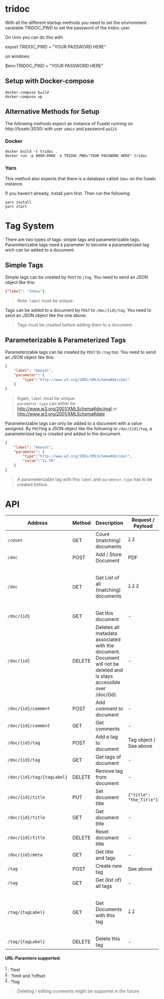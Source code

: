 # tridoc

With all the different startup methods you need to set the environment varaiable TRIDOC_PWD to set the password of
the tridoc user.

On Unix you can do this with

export TRIDOC_PWD = "YOUR PASSWORD HERE"

on windows

$env:TRIDOC_PWD = "YOUR PASSWORD HERE"

## Setup with Docker-compose 

```
docker-compose build
docker-compose up
``` 

## Alternative Methods for Setup

The following methods expect an instance of Fuseki running on http://fuseki:3030/ with user `admin`  and password `pw123`. 

### Docker 

```
docker build -t tridoc .
docker run -p 8000:8000 -e TRIDOC_PWD="YOUR PASSWORD HERE" tridoc
```

### Yarn
This method also expects that there is a database called `3doc` on the fuseki instance.

If you haven't already, install yarn first. Then run the following:
```
yarn install
yarn start
```

# Tag System

There are two types of tags: simple tags and parameterizable tags. Parameterizable tags need a parameter to become a parameterized tag wich can be added to a document.

## Simple Tags

Simple tags can be created by `POST` to `/tag`. You need to send an JSON object like this:

```json
{"label": "Inbox"}
```

> Note: `label` must be unique.

Tags can be added to a document by `POST` to `/doc/{id}/tag`. You need to send an JSON object like the one above.

> Tags must be created before adding them to a document.

## Parameterizable & Parameterized Tags

Parameterizable tags can be created by `POST` to `/tag` too. You need to send an JSON object like this:

```json
{
    "label": "Amount",
    "parameter": {
        "type":"http://www.w3.org/2001/XMLSchema#decimal"
    }
}
``` 

> Again, `label` must be unique. \
> `parameter.type` can either be http://www.w3.org/2001/XMLSchema#decimal or http://www.w3.org/2001/XMLSchema#date .

Parameterizable tags can only be added to a document with a value assigned. By `POST`ing a JSON object like the following to `/doc/{id}/tag`, a parameterized tag is created and added to the document.

```json
{
    "label": "Amount",
    "parameter": {
        "type":"http://www.w3.org/2001/XMLSchema#decimal",
        "value":"12.50"
    }
}
``` 

> A parameterizable tag with this `label` and `parameter.type` has to be created before.

# API

| Address                    | Method | Description                 | Request / Payload  | Response| Status |
| -                          | -      | -                           | - | - | - |
| `/count`                   | GET    | Count (matching) documents  | <sup>[1](#f1)</sup> <sup>[3](#f3)</sup> | Number | Implemented |
| `/doc`                     | POST   | Add / Store Document        | PDF | - | Implemented |
| `/doc`                     | GET    | Get List of all (matching) documents | <sup>[1](#f1)</sup> <sup>[2](#f2)</sup> <sup>[3](#f3)</sup> | Array of objects with document identifiers and titles (where available) | Implemented |
| `/doc/{id}`                | GET    | Get this document           | - | PDF | Implemented |
| `/doc/{id}`                | DELETE | Deletes all metadata associated with the document. Document will not be deleted and is stays accessible over /doc/{id}. | - | - | Implemented |
| `/doc/{id}/comment`        | POST   | Add comment to document     | - | - | - |
| `/doc/{id}/comment`        | GET    | Get comments                | - | - | - |
| `/doc/{id}/tag`            | POST   | Add a tag to document       | Tag object / See above | - | Implemented |
| `/doc/{id}/tag`            | GET    | Get tags of document        | - | Array of tag objects | Implemented |
| `/doc/{id}/tag/{tagLabel}` | DELETE | Remove tag from document    | - | - | Implemented |
| `/doc/{id}/title`          | PUT    | Set document title          | `{"title": "the_Title"}` | - | Implemented |
| `/doc/{id}/title`          | GET    | Get document title          | - | `{"title": "the_Title"}` | Implemented |
| `/doc/{id}/title`          | DELETE | Reset document title        | - | - | Implemented |
| `/doc/{id}/meta`           | GET    | Get title and tags          | - | - | - |
| `/tag`                     | POST   | Create new tag              | See above | - | Implemented |
| `/tag`                     | GET    | Get (list of) all tags      | - | - | Implemented |
| `/tag/{tagLabel}`          | GET    | Get Documents with this tag | <sup>[1](#f1)</sup> <sup>[2](#f2)</sup> | Array of objects with document identifiers and titles (where available) |  Implemented, same as `/doc?tag={tagLabel}` |
| `/tag/{tagLabel}`          | DELETE | Delete this tag             | - | - | Implemented |

#### URL-Paramters supported:

<sup id="f1">[1](#f1)</sup> : ?text \
<sup id="f2">[2](#f2)</sup> : ?limit and ?offset \
<sup id="f3">[3](#f3)</sup> : ?tag

> Deleting / editing comments might be supportet in the future
